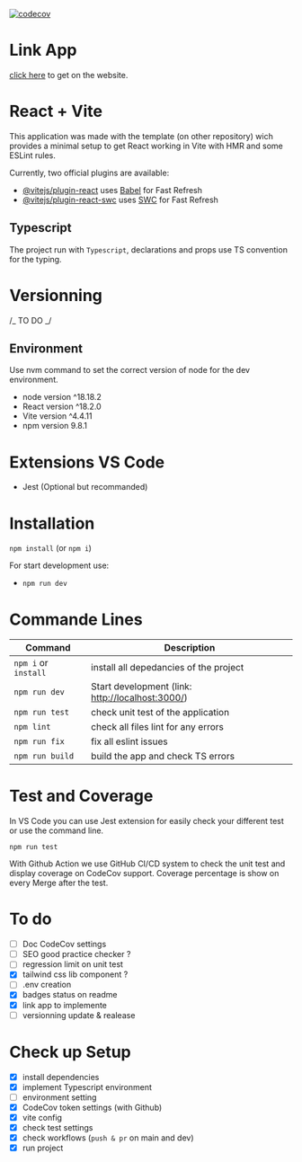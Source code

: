 [![codecov](https://codecov.io/gh/CHOUMMANIVONGDimitri/resume-app/graph/badge.svg?token=ALHMX24B8T)](https://codecov.io/gh/CHOUMMANIVONGDimitri/resume-app)

# Link App

[click here](https://choummanivongdimitri.github.io/resume-app/) to get on the website.

# React + Vite

This application was made with the template (on other repository) wich provides a minimal setup to get React working in Vite with HMR and some ESLint rules.

Currently, two official plugins are available:

- [@vitejs/plugin-react](https://github.com/vitejs/vite-plugin-react/blob/main/packages/plugin-react/README.md) uses [Babel](https://babeljs.io/) for Fast Refresh
- [@vitejs/plugin-react-swc](https://github.com/vitejs/vite-plugin-react-swc) uses [SWC](https://swc.rs/) for Fast Refresh

## Typescript

The project run with `Typescript`, declarations and props use TS convention for the typing.

# Versionning

/_ TO DO _/

## Environment

Use nvm command to set the correct version of node for the dev environment.

- node version ^18.18.2
- React version ^18.2.0
- Vite version ^4.4.11
- npm version 9.8.1

# Extensions VS Code

- Jest (Optional but recommanded)

# Installation

`npm install` (or `npm i`)

For start development use:

- `npm run dev`

# Commande Lines

| Command              | Description                                                                |
| -------------------- | -------------------------------------------------------------------------- |
| `npm i` or `install` | install all depedancies of the project                                     |
| `npm run dev`        | Start development (link: [http://localhost:3000/](http://localhost:3000/)) |
| `npm run test`       | check unit test of the application                                         |
| `npm lint`           | check all files lint for any errors                                        |
| `npm run fix`        | fix all eslint issues                                                      |
| `npm run build`      | build the app and check TS errors                                          |

# Test and Coverage

In VS Code you can use Jest extension for easily check your different test or use the command line.

```
npm run test
```

With Github Action we use GitHub CI/CD system to check the unit test and display coverage on CodeCov support. Coverage percentage is show on every Merge after the test.

# To do

- [ ] Doc CodeCov settings
- [ ] SEO good practice checker ?
- [ ] regression limit on unit test
- [x] tailwind css lib component ?
- [ ] .env creation
- [x] badges status on readme
- [x] link app to implemente
- [ ] versionning update & realease

# Check up Setup

- [x] install dependencies
- [x] implement Typescript environment
- [ ] environment setting
- [x] CodeCov token settings (with Github)
- [x] vite config
- [x] check test settings
- [x] check workflows (`push & pr` on main and dev)
- [x] run project
